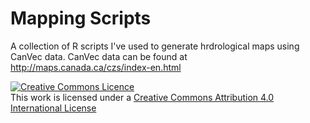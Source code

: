 # Mapping Scripts

A collection of R scripts I've used to generate hrdrological maps using CanVec data. CanVec data can be found at <http://maps.canada.ca/czs/index-en.html>

<a rel="license" href="http://creativecommons.org/licenses/by/4.0/"><img alt="Creative Commons Licence" style="border-width:0" src="https://i.creativecommons.org/l/by/4.0/88x31.png" /></a><br />This work is licensed under a <a rel="license" href="http://creativecommons.org/licenses/by/4.0/">Creative Commons Attribution 4.0 International License</a>
